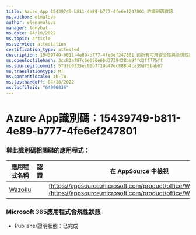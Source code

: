 ```yaml
---
title: Azure App 15439749-b811-4e89-b777-4fe6ef247801 的識別碼資訊
ms.author: elmalova
author: elenamalova
manager: tonybal
ms.date: 04/18/2022
ms.topic: article
ms.service: attestation
certification_type: attested
description: 15439749-b811-4e89-b777-4fe6ef247801 的所有可用安全性與合規性資訊。
ms.openlocfilehash: 3cc83af87c6e050e6bd3739428ba9ffd3ff775ff
ms.sourcegitcommit: 57d7b0335ec02b7f20a47ec888b4ca39d75bab67
ms.translationtype: MT
ms.contentlocale: zh-TW
ms.lasthandoff: 04/18/2022
ms.locfileid: "64906836"
---
```

# <a name="azure-app-id-15439749-b811-4e89-b777-4fe6ef247801"></a>Azure App識別碼：15439749-b811-4e89-b777-4fe6ef247801


### <a name="apps-associated-with-this-id"></a>與此識別碼相關聯的應用程式：
| **應用程式名稱** | **認證** | **在 AppSource 中檢視** |
|--------------|---------------|-----------------------|
| [Wazoku](../forward/WA200003384.md) |  | [https://appsource.microsoft.com/product/office/WA200003384](https://appsource.microsoft.com/product/office/WA200003384) |

### <a name="microsoft-365-app-compliance-status"></a>Microsoft 365應用程式合規性狀態
- Publisher證明狀態：已完成
